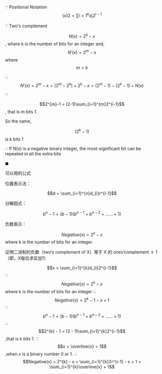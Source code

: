 
$\because$ Positional Notation $${(x)}{2} = \sum{i=1}^{k}d_{i}2^{i-1}$$

$\because$ Two's complement

$$N(x) = 2^{k} - x$$, where k is the number of bits for an integer and, $$N'(x) = 2^{m} - x$$ where $$m > k$$

$\therefore$ $$N'(x) = 2^{m} - x = (2^{m} - 2^{k}) + 2^{k} - x = (2^{m}-1) - (2^{k}-1) + N(x)$$

$\because$ 

$$2^{m}-1 = (2-1)\sum_{i=1}^{m}2^{i-1}$$, that is m bits 1. 

So the same, 

$$(2^{k}-1)$$ is k bits 1

$\therefore$ If N(x) is a negative binary integer, the most-significant bit can be repeated in all the extra bits

$\blacksquare$

可以用的公式

位置表示法：  

$$d = \sum_{i=1}^{n}d_{i}r^{i-1}$$

分解因式：

$$b^{n}-1 = (b-1)(b^{n-1}+b^{n-2}+……+1)$$

负数表示：

$$Negative(x) = 2^{k} - x$$where k is the number of bits for an integer.

证明二进制的负数（two‘s complement of X）等于 X 的 ones’complement ＋ 1（即，X每位求反加1）

$$x = \sum_{i=1}^{k}d_{i}2^{i-1}$$
$\because$ 
$$Negative(x) = 2^{k} - x$$where k is the number of bits for an integer
$\therefore$ 
$$Negative(x) = 2^{k} - 1 - x + 1$$
$\because$ 
$$b^{n}-1 = (b-1)(b^{n-1}+b^{n-2}+……+1)$$
$\therefore$ 
$$2^{k} - 1 = (2 - 1)\sum_{i=1}^{k}2^{i-1}$$,that is k bits 1.
$\because$ 
$$x + \overline{x} = 1$$,when $x$ is a binary number $0$ or $1$.
$\therefore$  
$$Negative(x) = 2^{k} - x = \sum_{i=1}^{k}2r^{i-1} - x + 1 = \sum_{i=1}^{k}\overline{x} + 1$$

